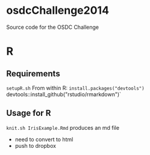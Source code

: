 osdcChallenge2014
=================

Source code for the OSDC Challenge


R
==

Requirements
----------

`setupR.sh`
From within R:
`install.packages("devtools")
`devtools::install_github("rstudio/rmarkdown")`



Usage for R
------------

`knit.sh IrisExample.Rmd` produces an md file

- need to convert to html
- push to dropbox
